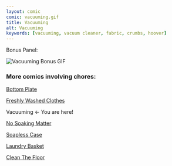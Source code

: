 ```yaml
---
layout: comic
comic: vacuuming.gif
title: Vacuuming
alt: Vacuuming
keywords: [vacuuming, vacuum cleaner, fabric, crumbs, hoover]
---
```




Bonus Panel:

![Vacuuming Bonus GIF](/images/vacuuming_bonus.gif)


### More comics involving chores:

[Bottom Plate](https://lolnein.com/2017/07/14/bottomplate/)

[Freshly Washed Clothes](https://lolnein.com/2017/09/20/freshlywashedclothes/)

Vacuuming <- You are here!

[No Soaking Matter](https://lolnein.com/2019/04/12/nosoakingmatter/)

[Soapless Case](https://lolnein.com/2019/04/16/soaplesscase/)

[Laundry Basket](https://lolnein.com/2019/04/26/laundrybasket/)

[Clean The Floor](https://lolnein.com/2019/06/21/cleanthefloor/)